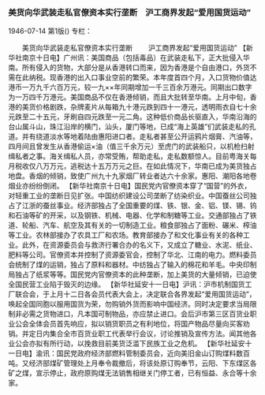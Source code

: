 ### 美货向华武装走私官僚资本实行垄断　沪工商界发起“爱用国货运动”

1946-07-14
第1版()
专栏：

　　美货向华武装走私官僚资本实行垄断
　　沪工商界发起“爱用国货运动”
    【新华社南京十日电】广州讯：美国商品（包括毒品）在武装走私下，正大批侵入华南。所有侵入的货物，大部分是从香港转口而来，因为香港是个自由港口，外货不需在此纳税。现香港的出入口事业空前的繁荣。本年度首四个月，入口货物价值达港币一万九千六百万元，较一九××年同期增加一千三百余万港元。同期出口数字为一万四千万港元。美国商品不仅在香港倾销，而且大批转至华南。上月中旬，香港的美货价格剧跌，杂牌麦片从每箱九十港元跌到四十一港元，透明雨衣自七十余元跌至二十五元，牙刷自四元跌至一元二角。这种低价商品长驱直入，华南沿海的台山属斗山，珠江沿岸的横门，汕头，厦门等地，已成“海上英雄”们武装走私的孔道。并有绕道淡水等地着陆由惠阳进口者。走私者甚至公开运鸦片烟膏、汽油等，四月间且曾发生从香港偷运×油（值三千余万元）至虎门的武装船只，以机枪扫射缉私者之事。海关缉私人员，亦常受贿，帮助走私，走私数额惊人。目前粤海关每月税收仅八万万元，逃税达十五万万元之巨。在如此情况下，华南已成为美货独占地盘。香烟的倾销，致使广州九十九家烟厂转业者达六十余家。惠阳、潮阳各地卷烟业亦纷纷倒闭。
    【新华社南京十日电】国民党内官僚资本穿了“国营”的外衣，对轻重工业的垄断日见扩张。中国纺织建设公司垄断了纺染织业。中国蚕丝公司独占了江浙的蚕丝事业。经济部独占了全国重要的煤、铁、银、金、铝、镁、锡、钨和石油等矿的开采，以及钢铁、机械、电器、化学和制糖等工业。交通部独占了铁道、轮船、汽车、航空及其有关的一切制造工业。粮食部独占了面粉、碾米、榨油等工业。农林部接办了农具工厂和农场。教育部接办了和文化事业有关的各种工业。此外，在资源委员会与救济行署合办的名义下，又成立了糖业、水泥、纸业、肥料等公司。官僚资本并控制了资源委官会，控制了华北、江南的电力。燃料委员会统制了煤的运销，独占了原料和器材。中纺独占了输入的棉花和羊毛。中央印制局独占了纸浆等等。国民党内官僚资本的此种垄断，加上美货的大量倾销，已迫使全国民营工业陷于毁灭的边缘。
    【新华社延安十一日电】沪讯：沪市机制国货工厂联合会，于上月十二日各会员代表大会上，决定联合各界发起“爱用国货运动”，唤起全国同胞以服用国货为荣，勿购销外货而影响中国经济。同时决定要求当局限制非必需之货物进口，凡本国可制物品，亦应禁止进口。会后沪市第三区百货业职业公会全体会员首先响应，拟以销货职员之有利地位，将国产物品尽量向买客劝销。并定日内集合全市百货业职工代表举行会议，讨论推销及宣传方法。闻其他各业公会亦拟有所行动，以挽救目前美货泛滥下民族工业之危机。
    【新华社延安十一日电】渝讯：国民党政府经济部燃料管制委员会，近向美旧金山订购煤料数百吨。又经济部煤矿管理处上月奉令裁撤后，将该处原订购奉节，云阳、下东煤区各矿之煤，宣示停止，政府原购煤无法销售相继关门停工者，已有恒益、永合等十余家。
